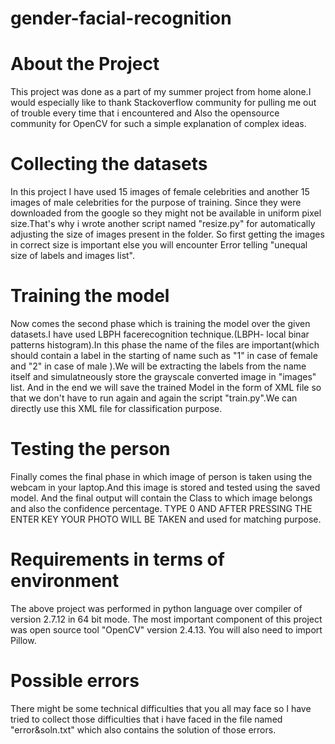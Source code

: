 # gender-facial-recognition
# About the Project
This project was done as a part of my summer project from home alone.I would especially like to thank Stackoverflow community for pulling me out of trouble every time that i encountered and Also the opensource community for OpenCV for such a simple explanation of complex ideas.  
# Collecting the datasets
In this project I have used 15 images of female celebrities and another 15 images of male celebrities for the purpose of training. Since they were downloaded from the google so they might not be available in uniform pixel size.That's why i wrote another script named "resize.py" for automatically adjusting the size of images present in the folder.                                                                       So first getting the images in correct size is important else you will encounter Error telling "unequal size of labels and images list".
# Training the model
Now comes the second phase which is training the model over the given datasets.I have used LBPH facerecognition technique.(LBPH- local binar patterns histogram).In this phase the name of the files are important(which should contain a label in the starting of name such as "1" in case of female  and "2" in case of male ).We will be extracting the labels from the name itself and simulatneously store the grayscale converted image in "images" list. And in the end we will save the trained Model in the form of XML file so that we don't have to run again and again the script "train.py".We can directly use this XML file for classification purpose.
# Testing the person
Finally comes the final phase in which image of person is taken using the webcam in your laptop.And this image is stored and tested using the saved model. And the final output will contain the Class to which image belongs and also the confidence percentage.                           TYPE 0 AND AFTER PRESSING THE ENTER KEY YOUR PHOTO WILL BE TAKEN and used for matching purpose.                       
# Requirements in terms of environment
The above project was performed in python language over compiler of version 2.7.12 in 64 bit  mode.
The most important component of this project was open source tool  "OpenCV" version 2.4.13.
You will also need to import Pillow.
# Possible errors 
There might be some technical difficulties that you all may face so I have tried to collect those difficulties that i have faced in the file named "error&soln.txt"  which also contains the solution of those errors.  
